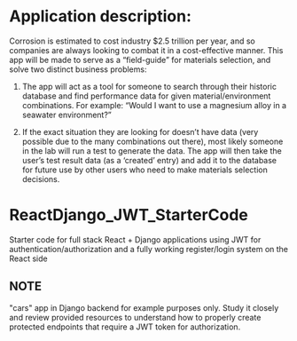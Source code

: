 # Application description:
Corrosion is estimated to cost industry $2.5 trillion per year, and so companies are always looking to combat it in a cost-effective manner. This app will be made to serve as a “field-guide” for materials selection, and solve two distinct business problems:

1. The app will act as a tool for someone to search through their historic database and find performance data for given material/environment combinations. For example: “Would I want to use a magnesium alloy in a seawater environment?”  

2. If the exact situation they are looking for doesn’t have data (very possible due to the many combinations out there), most likely someone in the lab will run a test to generate the data. The app will then take the user’s test result data (as a ‘created’ entry) and add it to the database for future use by other users who need to make materials selection decisions. 

# ReactDjango_JWT_StarterCode

Starter code for full stack React + Django applications using JWT for authentication/authorization and a fully working register/login system on the React side

## NOTE

"cars" app in Django backend for example purposes only. Study it closely and review provided resources to understand how to properly create protected endpoints that require a JWT token for authorization.
